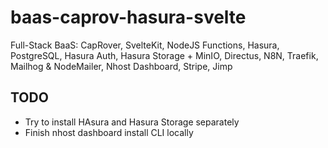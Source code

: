 # baas-caprov-hasura-svelte
 Full-Stack BaaS: CapRover, SvelteKit, NodeJS Functions, Hasura, PostgreSQL, Hasura Auth, Hasura Storage + MinIO, Directus, N8N, Traefik, Mailhog & NodeMailer, Nhost Dashboard, Stripe, Jimp

## TODO

* Try to install HAsura and Hasura Storage separately
* Finish nhost dashboard install CLI locally